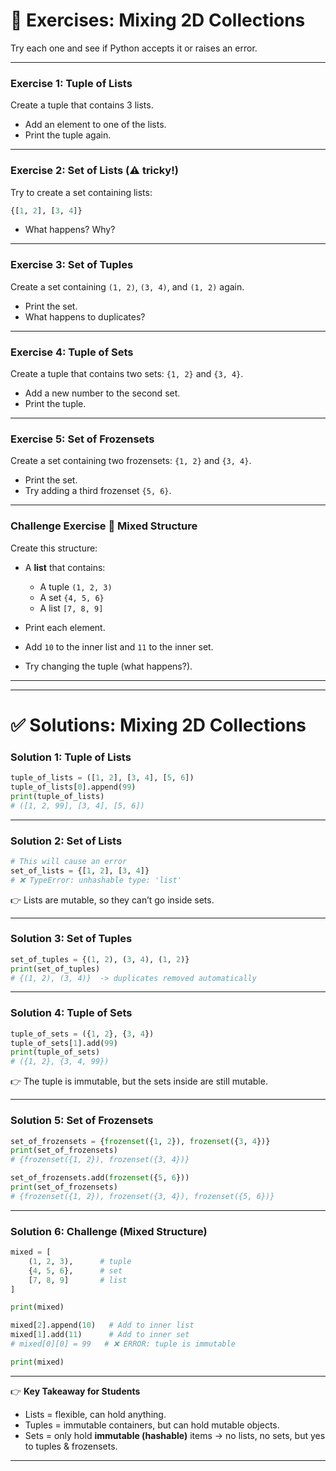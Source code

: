 # 📝 Exercises: Mixing 2D Collections

Try each one and see if Python accepts it or raises an error.

---

### **Exercise 1: Tuple of Lists**

Create a tuple that contains 3 lists.

* Add an element to one of the lists.
* Print the tuple again.

---

### **Exercise 2: Set of Lists (⚠️ tricky!)**

Try to create a set containing lists:

```python
{[1, 2], [3, 4]}
```

* What happens? Why?

---

### **Exercise 3: Set of Tuples**

Create a set containing `(1, 2)`, `(3, 4)`, and `(1, 2)` again.

* Print the set.
* What happens to duplicates?

---

### **Exercise 4: Tuple of Sets**

Create a tuple that contains two sets: `{1, 2}` and `{3, 4}`.

* Add a new number to the second set.
* Print the tuple.

---

### **Exercise 5: Set of Frozensets**

Create a set containing two frozensets: `{1, 2}` and `{3, 4}`.

* Print the set.
* Try adding a third frozenset `{5, 6}`.

---

### **Challenge Exercise 🎯 Mixed Structure**

Create this structure:

* A **list** that contains:

  * A tuple `(1, 2, 3)`
  * A set `{4, 5, 6}`
  * A list `[7, 8, 9]`

* Print each element.

* Add `10` to the inner list and `11` to the inner set.

* Try changing the tuple (what happens?).

---

---

# ✅ Solutions: Mixing 2D Collections

### Solution 1: Tuple of Lists

```python
tuple_of_lists = ([1, 2], [3, 4], [5, 6])
tuple_of_lists[0].append(99)
print(tuple_of_lists)  
# ([1, 2, 99], [3, 4], [5, 6])
```

---

### Solution 2: Set of Lists

```python
# This will cause an error
set_of_lists = {[1, 2], [3, 4]}
# ❌ TypeError: unhashable type: 'list'
```

👉 Lists are mutable, so they can’t go inside sets.

---

### Solution 3: Set of Tuples

```python
set_of_tuples = {(1, 2), (3, 4), (1, 2)}
print(set_of_tuples)  
# {(1, 2), (3, 4)}  -> duplicates removed automatically
```

---

### Solution 4: Tuple of Sets

```python
tuple_of_sets = ({1, 2}, {3, 4})
tuple_of_sets[1].add(99)
print(tuple_of_sets)  
# ({1, 2}, {3, 4, 99})
```

👉 The tuple is immutable, but the sets inside are still mutable.

---

### Solution 5: Set of Frozensets

```python
set_of_frozensets = {frozenset({1, 2}), frozenset({3, 4})}
print(set_of_frozensets)  
# {frozenset({1, 2}), frozenset({3, 4})}

set_of_frozensets.add(frozenset({5, 6}))
print(set_of_frozensets)  
# {frozenset({1, 2}), frozenset({3, 4}), frozenset({5, 6})}
```

---

### Solution 6: Challenge (Mixed Structure)

```python
mixed = [
    (1, 2, 3),      # tuple
    {4, 5, 6},      # set
    [7, 8, 9]       # list
]

print(mixed)

mixed[2].append(10)   # Add to inner list
mixed[1].add(11)      # Add to inner set
# mixed[0][0] = 99   # ❌ ERROR: tuple is immutable

print(mixed)
```

---

👉 **Key Takeaway for Students**

* Lists = flexible, can hold anything.
* Tuples = immutable containers, but can hold mutable objects.
* Sets = only hold **immutable (hashable)** items → no lists, no sets, but yes to tuples & frozensets.

---
